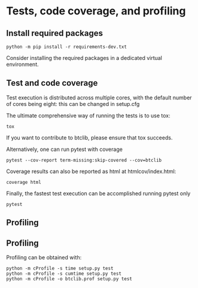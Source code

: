 # Tests, code coverage, and profiling

## Install required packages

```shell
python -m pip install -r requirements-dev.txt
```

Consider installing the required packages in a dedicated virtual environment.

## Test and code coverage

Test execution is distributed across multiple cores,
with the default number of cores being eight:
this can be changed in setup.cfg

The ultimate comprehensive way of running the tests is to use tox:

```shell
tox
```

If you want to contribute to btclib, please ensure that tox succeeds.

Alternatively, one can run pytest with coverage

```shell
pytest --cov-report term-missing:skip-covered --cov=btclib
```

Coverage results can also be reported as html at htmlcov/index.html:

```shell
coverage html
```

Finally, the fastest test execution can be accomplished running pytest only

```shell
pytest
```

## Profiling

## Profiling

Profiling can be obtained with:

```shell
python -m cProfile -s time setup.py test
python -m cProfile -s cumtime setup.py test
python -m cProfile -o btclib.prof setup.py test
```
